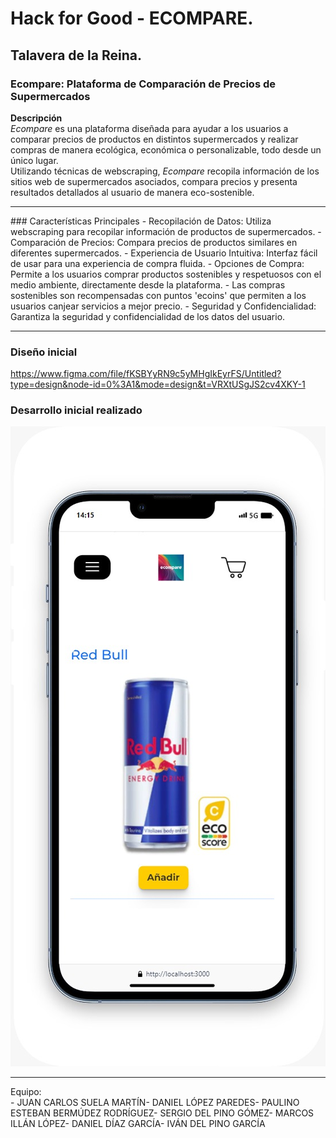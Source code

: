 # Hack for Good - ECOMPARE.
## Talavera de la Reina.

### Ecompare: Plataforma de Comparación de Precios de Supermercados <br>
<b>Descripción</b> <br>
<i>Ecompare</i> es una plataforma diseñada para ayudar a los usuarios a comparar precios de productos en distintos supermercados y realizar compras de manera ecológica, económica o personalizable, todo desde un único lugar. <br>
Utilizando técnicas de webscraping, <i>Ecompare</i> recopila información de los sitios web de supermercados asociados, compara precios y presenta resultados detallados al usuario de manera eco-sostenible.
<hr>
### Características Principales
- Recopilación de Datos: Utiliza webscraping para recopilar información de productos de supermercados.
- Comparación de Precios: Compara precios de productos similares en diferentes supermercados.
- Experiencia de Usuario Intuitiva: Interfaz fácil de usar para una experiencia de compra fluida.
- Opciones de Compra: Permite a los usuarios comprar productos sostenibles y respetuosos con el medio ambiente, directamente desde la plataforma.
- Las compras sostenibles son recompensadas con puntos 'ecoins' que permiten a los usuarios canjear servicios a mejor precio.
- Seguridad y Confidencialidad: Garantiza la seguridad y confidencialidad de los datos del usuario.

<hr>

### Diseño inicial
https://www.figma.com/file/fKSBYyRN9c5yMHgIkEyrFS/Untitled?type=design&node-id=0%3A1&mode=design&t=VRXtUSgJS2cv4XKY-1

### Desarrollo inicial realizado
![APP Ecompare](https://raw.githubusercontent.com/UCLMHackaton/ecompare/main/static/images/app/ecompare-app.jpg)

<hr>
Equipo: <br>
- JUAN CARLOS SUELA MARTÍN​
- DANIEL LÓPEZ PAREDES​
- PAULINO ESTEBAN BERMÚDEZ RODRÍGUEZ​
- SERGIO DEL PINO GÓMEZ​
- MARCOS ILLÁN LÓPEZ​
- DANIEL DÍAZ GARCÍA​
- IVÁN DEL PINO GARCÍA